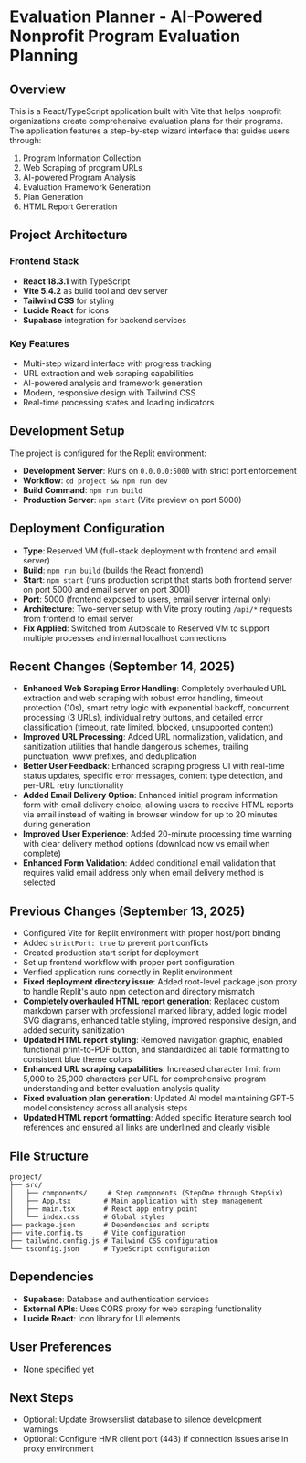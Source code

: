 # Evaluation Planner - AI-Powered Nonprofit Program Evaluation Planning

## Overview
This is a React/TypeScript application built with Vite that helps nonprofit organizations create comprehensive evaluation plans for their programs. The application features a step-by-step wizard interface that guides users through:

1. Program Information Collection
2. Web Scraping of program URLs
3. AI-powered Program Analysis 
4. Evaluation Framework Generation
5. Plan Generation
6. HTML Report Generation

## Project Architecture

### Frontend Stack
- **React 18.3.1** with TypeScript
- **Vite 5.4.2** as build tool and dev server
- **Tailwind CSS** for styling
- **Lucide React** for icons
- **Supabase** integration for backend services

### Key Features
- Multi-step wizard interface with progress tracking
- URL extraction and web scraping capabilities
- AI-powered analysis and framework generation
- Modern, responsive design with Tailwind CSS
- Real-time processing states and loading indicators

## Development Setup
The project is configured for the Replit environment:

- **Development Server**: Runs on `0.0.0.0:5000` with strict port enforcement
- **Workflow**: `cd project && npm run dev`
- **Build Command**: `npm run build`
- **Production Server**: `npm start` (Vite preview on port 5000)

## Deployment Configuration
- **Type**: Reserved VM (full-stack deployment with frontend and email server)
- **Build**: `npm run build` (builds the React frontend)  
- **Start**: `npm start` (runs production script that starts both frontend server on port 5000 and email server on port 3001)
- **Port**: 5000 (frontend exposed to users, email server internal only)
- **Architecture**: Two-server setup with Vite proxy routing `/api/*` requests from frontend to email server
- **Fix Applied**: Switched from Autoscale to Reserved VM to support multiple processes and internal localhost connections

## Recent Changes (September 14, 2025)
- **Enhanced Web Scraping Error Handling**: Completely overhauled URL extraction and web scraping with robust error handling, timeout protection (10s), smart retry logic with exponential backoff, concurrent processing (3 URLs), individual retry buttons, and detailed error classification (timeout, rate limited, blocked, unsupported content)
- **Improved URL Processing**: Added URL normalization, validation, and sanitization utilities that handle dangerous schemes, trailing punctuation, www prefixes, and deduplication
- **Better User Feedback**: Enhanced scraping progress UI with real-time status updates, specific error messages, content type detection, and per-URL retry functionality
- **Added Email Delivery Option**: Enhanced initial program information form with email delivery choice, allowing users to receive HTML reports via email instead of waiting in browser window for up to 20 minutes during generation
- **Improved User Experience**: Added 20-minute processing time warning with clear delivery method options (download now vs email when complete) 
- **Enhanced Form Validation**: Added conditional email validation that requires valid email address only when email delivery method is selected

## Previous Changes (September 13, 2025)
- Configured Vite for Replit environment with proper host/port binding
- Added `strictPort: true` to prevent port conflicts
- Created production start script for deployment
- Set up frontend workflow with proper port configuration
- Verified application runs correctly in Replit environment
- **Fixed deployment directory issue**: Added root-level package.json proxy to handle Replit's auto npm detection and directory mismatch
- **Completely overhauled HTML report generation**: Replaced custom markdown parser with professional marked library, added logic model SVG diagrams, enhanced table styling, improved responsive design, and added security sanitization
- **Updated HTML report styling**: Removed navigation graphic, enabled functional print-to-PDF button, and standardized all table formatting to consistent blue theme colors
- **Enhanced URL scraping capabilities**: Increased character limit from 5,000 to 25,000 characters per URL for comprehensive program understanding and better evaluation analysis quality
- **Fixed evaluation plan generation**: Updated AI model maintaining GPT-5 model consistency across all analysis steps
- **Updated HTML report formatting**: Added specific literature search tool references and ensured all links are underlined and clearly visible

## File Structure
```
project/
├── src/
│   ├── components/     # Step components (StepOne through StepSix)
│   ├── App.tsx        # Main application with step management
│   ├── main.tsx       # React app entry point
│   └── index.css      # Global styles
├── package.json       # Dependencies and scripts
├── vite.config.ts     # Vite configuration
├── tailwind.config.js # Tailwind CSS configuration
└── tsconfig.json      # TypeScript configuration
```

## Dependencies
- **Supabase**: Database and authentication services
- **External APIs**: Uses CORS proxy for web scraping functionality
- **Lucide React**: Icon library for UI elements

## User Preferences
- None specified yet

## Next Steps
- Optional: Update Browserslist database to silence development warnings
- Optional: Configure HMR client port (443) if connection issues arise in proxy environment